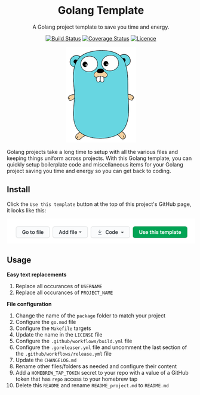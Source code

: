 <div align="center">

# Golang Template

A Golang project template to save you time and energy.

[![Build Status](https://github.com/Justintime50/golang-template/workflows/build/badge.svg)](https://github.com/Justintime50/golang-template/actions)
[![Coverage Status](https://coveralls.io/repos/github/Justintime50/golang-template/badge.svg?branch=main)](https://coveralls.io/github/Justintime50/golang-template?branch=main)
[![Licence](https://img.shields.io/github/license/justintime50/golang-template)](LICENSE)

<img src="https://raw.githubusercontent.com/justintime50/assets/main/src/golang-template/showcase.png" alt="Showcase">

</div>

Golang projects take a long time to setup with all the various files and keeping things uniform across projects. With this Golang template, you can quickly setup boilerplate code and miscellaneous items for your Golang project saving you time and energy so you can get back to coding.

## Install

Click the `Use this template` button at the top of this project's GitHub page, it looks like this:

<img src="https://raw.githubusercontent.com/justintime50/assets/main/src/templates/use_template_button.png" alt="Showcase">

## Usage

**Easy text replacements**

1. Replace all occurances of `USERNAME`
1. Replace all occurances of `PROJECT_NAME`

**File configuration**

1. Change the name of the `package` folder to match your project
1. Configure the `go.mod` file
1. Configure the `Makefile` targets
1. Update the name in the `LICENSE` file
1. Configure the `.github/workflows/build.yml` file
1. Configure the `.goreleaser.yml` file and uncomment the last section of the `.github/workflows/release.yml` file
1. Update the `CHANGELOG.md`
1. Rename other files/folders as needed and configure their content
1. Add a `HOMEBREW_TAP_TOKEN` secret to your repo with a value of a GitHub token that has `repo` access to your homebrew tap
1. Delete this `README` and rename `README_project.md` to `README.md`

